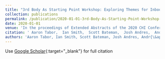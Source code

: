 ```yaml
---
title: "3rd Body As Starting Point Workshop: Exploring Themes for Inbodied Interaction Research and Design"
collection: publications
permalink: /publication/2020-01-01-3rd-Body-As-Starting-Point-Workshop-Exploring-Themes-for-Inbodied-Interaction-Research-and-Design
date: 2020-01-01
venue: 'In the proceedings of Extended Abstracts of the 2020 CHI Conference on Human Factors in Computing Systems'
citation: ' Aaron Tabor,  Ian Smith,  Scott Bateman,  Josh Andres,  Andr{\&apos;e}s Mej{\&apos;\i}a,  MC Schraefel, &quot;3rd Body As Starting Point Workshop: Exploring Themes for Inbodied Interaction Research and Design.&quot; In the proceedings of Extended Abstracts of the 2020 CHI Conference on Human Factors in Computing Systems, 2020.'
authors: 'Aaron Tabor, Ian Smith, Scott Bateman, Josh Andres, Andr{\&apos;e}s Mej{\&apos;\i}a, MC Schraefel'
---
```

Use [Google Scholar](https://scholar.google.com/scholar?q=3rd+Body+As+Starting+Point+Workshop:+Exploring+Themes+for+Inbodied+Interaction+Research+and+Design){:target="_blank"} for full citation